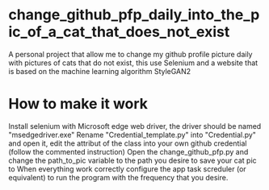 # change_github_pfp_daily_into_the_pic_of_a_cat_that_does_not_exist
A personal project that allow me to change my github profile picture daily with pictures of cats that do not exist, this use Selenium and a website that is based on the machine learning algorithm StyleGAN2

# How to make it work 
Install selenium with Microsoft edge web driver, the driver should be named "msedgedriver.exe"
Rename "Credential_template.py" into "Credential.py" and open it, edit the attribut of the class into your own github credential (follow the commented instruction)
Open the change_github_pfp.py and change the path_to_pic variable to the path you desire to save your cat pic to 
When everything work correctly configure the app task screduler (or equivalent) to run the program with the frequency that you desire.
